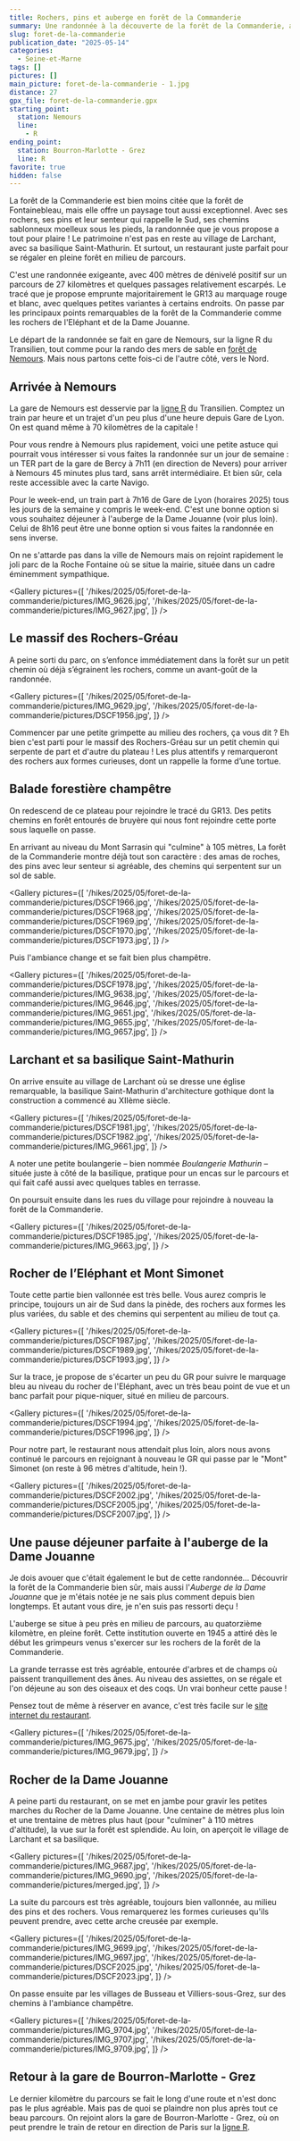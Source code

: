 ```yaml
---
title: Rochers, pins et auberge en forêt de la Commanderie
summary: Une randonnée à la découverte de la forêt de la Commanderie, avec ses rochers, ses pins et son restaurant idyllique en milieu de parcours.
slug: foret-de-la-commanderie
publication_date: "2025-05-14"
categories:
  - Seine-et-Marne
tags: []
pictures: []
main_picture: foret-de-la-commanderie - 1.jpg
distance: 27
gpx_file: foret-de-la-commanderie.gpx
starting_point:
  station: Nemours
  line:
    - R
ending_point:
  station: Bourron-Marlotte - Grez
  line: R
favorite: true
hidden: false
---
```


La forêt de la Commanderie est bien moins citée que la forêt de Fontainebleau, mais elle offre un paysage tout aussi exceptionnel. Avec ses rochers, ses pins et leur senteur qui rappelle le Sud, ses chemins sablonneux moelleux sous les pieds, la randonnée que je vous propose a tout pour plaire !
Le patrimoine n'est pas en reste au village de Larchant, avec sa basilique Saint-Mathurin. Et surtout, un restaurant juste parfait pour se régaler en pleine forêt en milieu de parcours.

C'est une randonnée exigeante, avec 400 mètres de dénivelé positif sur un parcours de 27 kilomètres et quelques passages relativement escarpés.
Le tracé que je propose emprunte majoritairement le GR13 au marquage rouge et blanc, avec quelques petites variantes à certains endroits. On passe par les principaux points remarquables de la forêt de la Commanderie comme les rochers de l'Eléphant et de la Dame Jouanne.

Le départ de la randonnée se fait en gare de Nemours, sur la ligne R du Transilien, tout comme pour la rando des mers de sable en [forêt de Nemours](/2021/10/24/mers-de-sable-en-foret-de-nemours). Mais nous partons cette fois-ci de l'autre côté, vers le Nord.

## Arrivée à Nemours

La gare de Nemours est desservie par la [ligne R](/randonnees-par-ligne/randonnees-transilien-ligne-r) du Transilien. Comptez un train par heure et un trajet d'un peu plus d'une heure depuis Gare de Lyon. On est quand même à 70 kilomètres de la capitale !

<InfoBox type="info">
Pour vous rendre à Nemours plus rapidement, voici une petite astuce qui pourrait vous intéresser si vous faites la randonnée sur un jour de semaine : un TER part de la gare de Bercy à 7h11 (en direction de Nevers) pour arriver à Nemours 45 minutes plus tard, sans arrêt intermédiaire. Et bien sûr, cela reste accessible avec la carte Navigo.
</InfoBox>

Pour le week-end, un train part à 7h16 de Gare de Lyon (horaires 2025) tous les jours de la semaine y compris le week-end. C'est une bonne option si vous souhaitez déjeuner à l'auberge de la Dame Jouanne (voir plus loin). Celui de 8h16 peut être une bonne option si vous faites la randonnée en sens inverse.

<Picture src="/hikes/2025/05/foret-de-la-commanderie/pictures/IMG_9623.jpg" caption="Arrivée en TER à Nemours" />

On ne s'attarde pas dans la ville de Nemours mais on rejoint rapidement le joli parc de la Roche Fontaine où se situe la mairie, située dans un cadre éminemment sympathique.

<Gallery pictures={[
'/hikes/2025/05/foret-de-la-commanderie/pictures/IMG_9626.jpg',
'/hikes/2025/05/foret-de-la-commanderie/pictures/IMG_9627.jpg',
]} />

## Le massif des Rochers-Gréau

A peine sorti du parc, on s’enfonce immédiatement dans la forêt sur un petit chemin où déjà s’égrainent les rochers, comme un avant-goût de la randonnée.

<Gallery pictures={[
'/hikes/2025/05/foret-de-la-commanderie/pictures/IMG_9629.jpg',
'/hikes/2025/05/foret-de-la-commanderie/pictures/DSCF1956.jpg',
]} />

Commencer par une petite grimpette au milieu des rochers, ça vous dit ? Eh bien c'est parti pour le massif des Rochers-Gréau sur un petit chemin qui serpente de part et d'autre du plateau !
Les plus attentifs y remarqueront des rochers aux formes curieuses, dont un rappelle la forme d’une tortue.

<Picture src="/hikes/2025/05/foret-de-la-commanderie/pictures/IMG_9633.jpg" caption="Sur le plateau du massif des Rochers-Gréau" />

## Balade forestière champêtre

On redescend de ce plateau pour rejoindre le tracé du GR13. Des petits chemins en forêt entourés de bruyère qui nous font rejoindre cette porte sous laquelle on passe.

<Picture src="/hikes/2025/05/foret-de-la-commanderie/pictures/DSCF1963.jpg" />

En arrivant au niveau du Mont Sarrasin qui "culmine" à 105 mètres, La forêt de la Commanderie montre déjà tout son caractère : des amas de roches, des pins avec leur senteur si agréable, des chemins qui serpentent sur un sol de sable.

<Gallery pictures={[
'/hikes/2025/05/foret-de-la-commanderie/pictures/DSCF1966.jpg',
'/hikes/2025/05/foret-de-la-commanderie/pictures/DSCF1968.jpg',
'/hikes/2025/05/foret-de-la-commanderie/pictures/DSCF1969.jpg',
'/hikes/2025/05/foret-de-la-commanderie/pictures/DSCF1970.jpg',
'/hikes/2025/05/foret-de-la-commanderie/pictures/DSCF1973.jpg',
]} />

Puis l'ambiance change et se fait bien plus champêtre.

<Gallery pictures={[
'/hikes/2025/05/foret-de-la-commanderie/pictures/DSCF1978.jpg',
'/hikes/2025/05/foret-de-la-commanderie/pictures/IMG_9638.jpg',
'/hikes/2025/05/foret-de-la-commanderie/pictures/IMG_9646.jpg',
'/hikes/2025/05/foret-de-la-commanderie/pictures/IMG_9651.jpg',
'/hikes/2025/05/foret-de-la-commanderie/pictures/IMG_9655.jpg',
'/hikes/2025/05/foret-de-la-commanderie/pictures/IMG_9657.jpg',
]} />

## Larchant et sa basilique Saint-Mathurin

On arrive ensuite au village de Larchant où se dresse une église remarquable, la basilique Saint-Mathurin d'architecture gothique dont la construction a commencé au XIIème siècle.

<Gallery pictures={[
'/hikes/2025/05/foret-de-la-commanderie/pictures/DSCF1981.jpg',
'/hikes/2025/05/foret-de-la-commanderie/pictures/DSCF1982.jpg',
'/hikes/2025/05/foret-de-la-commanderie/pictures/IMG_9661.jpg',
]} />

A noter une petite boulangerie – bien nommée _Boulangerie Mathurin_ – située juste à côté de la basilique, pratique pour un encas sur le parcours et qui fait café aussi avec quelques tables en terrasse.

On poursuit ensuite dans les rues du village pour rejoindre à nouveau la forêt de la Commanderie.

<Gallery pictures={[
'/hikes/2025/05/foret-de-la-commanderie/pictures/DSCF1985.jpg',
'/hikes/2025/05/foret-de-la-commanderie/pictures/IMG_9663.jpg',
]} />

## Rocher de l’Eléphant et Mont Simonet

Toute cette partie bien vallonnée est très belle. Vous aurez compris le principe, toujours un air de Sud dans la pinède, des rochers aux formes les plus variées, du sable et des chemins qui serpentent au milieu de tout ça.

<Gallery pictures={[
'/hikes/2025/05/foret-de-la-commanderie/pictures/DSCF1987.jpg',
'/hikes/2025/05/foret-de-la-commanderie/pictures/DSCF1989.jpg',
'/hikes/2025/05/foret-de-la-commanderie/pictures/DSCF1993.jpg',
]} />

Sur la trace, je propose de s'écarter un peu du GR pour suivre le marquage bleu au niveau du rocher de l'Eléphant, avec un très beau point de vue et un banc parfait pour pique-niquer, situé en milieu de parcours.

<Gallery pictures={[
'/hikes/2025/05/foret-de-la-commanderie/pictures/DSCF1994.jpg',
'/hikes/2025/05/foret-de-la-commanderie/pictures/DSCF1996.jpg',
]} />

Pour notre part, le restaurant nous attendait plus loin, alors nous avons continué le parcours en rejoignant à nouveau le GR qui passe par le "Mont" Simonet (on reste à 96 mètres d'altitude, hein !).

<Gallery pictures={[
'/hikes/2025/05/foret-de-la-commanderie/pictures/DSCF2002.jpg',
'/hikes/2025/05/foret-de-la-commanderie/pictures/DSCF2005.jpg',
'/hikes/2025/05/foret-de-la-commanderie/pictures/DSCF2007.jpg',
]} />

## Une pause déjeuner parfaite à l'auberge de la Dame Jouanne

Je dois avouer que c'était également le but de cette randonnée… Découvrir la forêt de la Commanderie bien sûr, mais aussi l'_Auberge de la Dame Jouanne_ que je m'étais notée je ne sais plus comment depuis bien longtemps. Et autant vous dire, je n'en suis pas ressorti deçu !

L'auberge se situe à peu près en milieu de parcours, au quatorzième kilomètre, en pleine forêt. Cette institution ouverte en 1945 a attiré dès le début les grimpeurs venus s'exercer sur les rochers de la forêt de la Commanderie.

La grande terrasse est très agréable, entourée d'arbres et de champs où paissent tranquillement des ânes. Au niveau des assiettes, on se régale et l'on déjeune au son des oiseaux et des coqs. Un vrai bonheur cette pause !

Pensez tout de même à réserver en avance, c'est très facile sur le [site internet du restaurant](https://www.ladamejouanne.com/).

<Gallery pictures={[
'/hikes/2025/05/foret-de-la-commanderie/pictures/IMG_9675.jpg',
'/hikes/2025/05/foret-de-la-commanderie/pictures/IMG_9679.jpg',
]} />

## Rocher de la Dame Jouanne

A peine parti du restaurant, on se met en jambe pour gravir les petites marches du Rocher de la Dame Jouanne. Une centaine de mètres plus loin et une trentaine de mètres plus haut (pour "culminer" à 110 mètres d'altitude), la vue sur la forêt est splendide. Au loin, on aperçoit le village de Larchant et sa basilique.

<Gallery pictures={[
'/hikes/2025/05/foret-de-la-commanderie/pictures/IMG_9687.jpg',
'/hikes/2025/05/foret-de-la-commanderie/pictures/IMG_9690.jpg',
'/hikes/2025/05/foret-de-la-commanderie/pictures/merged.jpg',
]} />

La suite du parcours est très agréable, toujours bien vallonnée, au milieu des pins et des rochers. Vous remarquerez les formes curieuses qu'ils peuvent prendre, avec cette arche creusée par exemple.

<Gallery pictures={[
'/hikes/2025/05/foret-de-la-commanderie/pictures/IMG_9699.jpg',
'/hikes/2025/05/foret-de-la-commanderie/pictures/IMG_9697.jpg',
'/hikes/2025/05/foret-de-la-commanderie/pictures/DSCF2025.jpg',
'/hikes/2025/05/foret-de-la-commanderie/pictures/DSCF2023.jpg',
]} />

On passe ensuite par les villages de Busseau et Villiers-sous-Grez, sur des chemins à l'ambiance champêtre.

<Gallery pictures={[
'/hikes/2025/05/foret-de-la-commanderie/pictures/IMG_9704.jpg',
'/hikes/2025/05/foret-de-la-commanderie/pictures/IMG_9707.jpg',
'/hikes/2025/05/foret-de-la-commanderie/pictures/IMG_9709.jpg',
]} />

## Retour à la gare de Bourron-Marlotte - Grez

Le dernier kilomètre du parcours se fait le long d'une route et n'est donc pas le plus agréable. Mais pas de quoi se plaindre non plus après tout ce beau parcours. On rejoint alors la gare de Bourron-Marlotte - Grez, où on peut prendre le train de retour en direction de Paris sur la [ligne R](/randonnees-par-ligne/randonnees-transilien-ligne-r).
